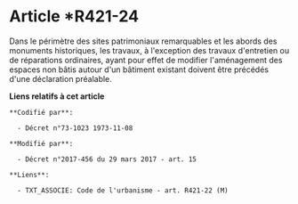 # Article *R421-24

Dans le périmètre des sites patrimoniaux remarquables et les abords des monuments historiques, les travaux, à l'exception des
travaux d'entretien ou de réparations ordinaires, ayant pour effet de modifier l'aménagement des espaces non bâtis autour
d'un bâtiment existant doivent être précédés d'une déclaration préalable.

**Liens relatifs à cet article**

	**Codifié par**:

	  - Décret n°73-1023 1973-11-08

	**Modifié par**:

	  - Décret n°2017-456 du 29 mars 2017 - art. 15

	**Liens**:

	  - TXT_ASSOCIE: Code de l'urbanisme - art. R421-22 (M)
